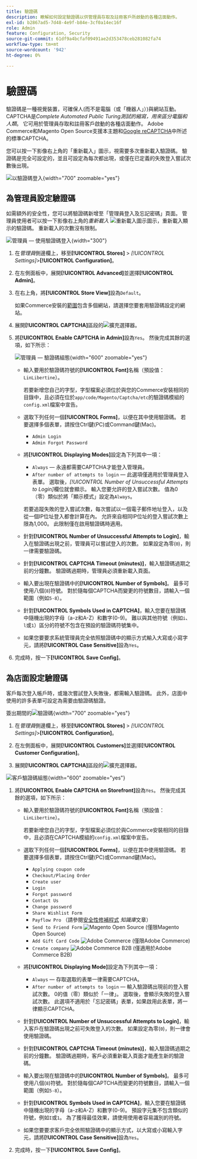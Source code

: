 ```yaml
---
title: 驗證碼
description: 瞭解如何設定驗證碼以供管理員存取及註冊客戶所啟動的各種店面動作。
exl-id: b2867ad5-7d48-4e9f-b84e-3cf0a14ec16f
role: Admin
feature: Configuration, Security
source-git-commit: 61df9a4bcfaf09491ae2d353478ceb281082fa74
workflow-type: tm+mt
source-wordcount: '942'
ht-degree: 0%

---
```


# 驗證碼

驗證碼是一種視覺裝置，可確保人(而不是電腦（或「機器人」）)與網站互動。 CAPTCHA是&#x200B;_Complete Automated Public Turing測試的縮寫，用來區分電腦和人類_。 它可用於管理員存取和註冊客戶啟動的各種店面動作。 Adobe Commerce和Magento Open Source支援本主題和[Google reCAPTCHA](security-google-recaptcha.md)中所述的標準CAPTCHA。

您可以按一下影像右上角的「重新載入」圖示，視需要多次重新載入驗證碼。 驗證碼是完全可設定的，並且可設定為每次都出現，或僅在已定義的失敗登入嘗試次數後出現。

![以驗證碼登入](./assets/customer-account-login-captcha.png){width="700" zoomable="yes"}

## 為管理員設定驗證碼

如需額外的安全性，您可以將驗證碼新增至「管理員登入及忘記密碼」頁面。 管理員使用者可以按一下影像右上角的&#x200B;_重新載入_ ![重新載入圖示](./assets/CAPTCHA-icon-reload.png)圖示，重新載入顯示的驗證碼。 重新載入的次數沒有限制。

![管理員 — 使用驗證碼登入](./assets/security-captcha-admin.png){width="300"}

1. 在&#x200B;_管理員_&#x200B;側邊欄上，移至&#x200B;**[!UICONTROL Stores]** > _[!UICONTROL Settings]_>**[!UICONTROL Configuration]**。

1. 在左側面板中，展開&#x200B;**[!UICONTROL Advanced]**&#x200B;並選擇&#x200B;**[!UICONTROL Admin]**。

1. 在右上角，將&#x200B;**[!UICONTROL Store View]**&#x200B;設為`Default`。

   如果Commerce安裝的[範圍](../getting-started/websites-stores-views.md#scope-settings)包含多個網站，請選擇您要套用驗證碼設定的網站。

1. 展開&#x200B;**[!UICONTROL CAPTCHA]**&#x200B;區段的![擴充選擇器](../assets/icon-display-expand.png)。

1. 將&#x200B;**[!UICONTROL Enable CAPTCHA in Admin]**&#x200B;設為`Yes`。 然後完成其餘的選項，如下所示：

   ![管理員 — 驗證碼組態](../configuration-reference/advanced/assets/admin-captcha.png){width="600" zoomable="yes"}

   - 輸入要用於驗證碼符號的&#x200B;**[!UICONTROL Font]**&#x200B;名稱（預設值： `LinLibertine`）。

     若要新增您自己的字型，字型檔案必須位於與您的Commerce安裝相同的目錄中，且必須在位於`app/code/Magento/Captcha/etc`的驗證碼模組的`config.xml`檔案中宣告。

   - 選取下列任何一個&#x200B;**[!UICONTROL Forms]**，以便在其中使用驗證碼。 若要選擇多個表單，請按住Ctrl鍵(PC)或Command鍵(Mac)。

      - `Admin Login`
      - `Admin Forgot Password`

   - 將&#x200B;**[!UICONTROL Displaying Modes]**&#x200B;設定為下列其中一項：

      - `Always` — 永遠都需要CAPTCHA才能登入管理員。
      - `After number of attempts to login` — 此選項僅適用於管理員登入表單。 選取後，_[!UICONTROL Number of Unsuccessful Attempts to Login]_&#x200B;欄位就會顯示。 輸入您要允許的登入嘗試次數。 值為0 （零）類似於將「顯示模式」設定為`Always`。

     若要追蹤失敗的登入嘗試次數，每次嘗試以一個電子郵件地址登入，以及從一個IP位址登入都會計算在內。 允許來自相同IP位址的登入嘗試次數上限為1,000。 此限制僅在啟用驗證碼時適用。

   - 針對&#x200B;**[!UICONTROL Number of Unsuccessful Attempts to Login]**，輸入在驗證碼出現之前，管理員可以嘗試登入的次數。 如果設定為零(`0`)，則一律需要驗證碼。

   - 針對&#x200B;**[!UICONTROL CAPTCHA Timeout (minutes)]**，輸入驗證碼過期之前的分鐘數。 驗證碼過期時，管理員必須重新載入頁面。

   - 輸入要出現在驗證碼中的&#x200B;**[!UICONTROL Number of Symbols]**。 最多可使用八個(`8`)符號。 對於隨每個CAPTCHA而變更的符號數目，請輸入一個範圍（例如`5-8`）。

   - 針對&#x200B;**[!UICONTROL Symbols Used in CAPTCHA]**，輸入您要在驗證碼中隨機出現的字母（a-z和A-Z）和數字(0-9)。 難以與其他符號（例如`i`、`l`或`1`）區分的符號不包含在預設的驗證碼符號集中。

   - 如果您要要求系統管理員完全依照驗證碼中的顯示方式輸入大寫或小寫字元，請將&#x200B;**[!UICONTROL Case Sensitive]**&#x200B;設為`Yes`。

1. 完成時，按一下&#x200B;**[!UICONTROL Save Config]**。

## 為店面設定驗證碼

客戶每次登入帳戶時，或幾次嘗試登入失敗後，都需輸入驗證碼。 此外，店面中使用的許多表單可設定為需要由驗證碼驗證。

簽出期間的![驗證碼](./assets/storefront-checkout-payment-captcha.png){width="700" zoomable="yes"}

1. 在&#x200B;_管理員_&#x200B;側邊欄上，移至&#x200B;**[!UICONTROL Stores]** > _[!UICONTROL Settings]_>**[!UICONTROL Configuration]**。

1. 在左側面板中，展開&#x200B;**[!UICONTROL Customers]**&#x200B;並選擇&#x200B;**[!UICONTROL Customer Configuration]**。

1. 展開&#x200B;**[!UICONTROL CAPTCHA]**&#x200B;區段的![擴充選擇器](../assets/icon-display-expand.png)。

![客戶驗證碼組態](../configuration-reference/customers/assets/customer-configuration-captcha.png){width="600" zoomable="yes"}

1. 將&#x200B;**[!UICONTROL Enable CAPTCHA on Storefront]**&#x200B;設為`Yes`。 然後完成其餘的選項，如下所示：

   - 輸入要用於驗證碼符號的&#x200B;**[!UICONTROL Font]**&#x200B;名稱（預設值： `LinLibertine`）。

     若要新增您自己的字型，字型檔案必須位於與Commerce安裝相同的目錄中，且必須在CAPTCHA模組的`config.xml`檔案中宣告。

   - 選取下列任何一個&#x200B;**[!UICONTROL Forms]**，以便在其中使用驗證碼。 若要選擇多個表單，請按住Ctrl鍵(PC)或Command鍵(Mac)。

      - `Applying coupon code`
      - `Checkout/Placing Order`
      - `Create user`
      - `Login`
      - `Forgot password`
      - `Contact Us`
      - `Change password`
      - `Share Wishlist Form`
      - `Payflow Pro` （請參閱[安全性修補程式](https://experienceleague.adobe.com/docs/commerce-knowledge-base/kb/troubleshooting/payments/paypal-payflow-pro-active-carding-activity.html) _知識庫_&#x200B;文章）
      - `Send to Friend Form` ![Magento Open Source](../assets/open-source.svg) (僅限Magento Open Source)
      - `Add Gift Card Code` ![Adobe Commerce](../assets/adobe-logo.svg) (僅限Adobe Commerce)
      - `Create company` ![Adobe Commerce B2B](../assets/b2b.svg) (僅適用於Adobe Commerce B2B)

   - 將&#x200B;**[!UICONTROL Displaying Mode]**&#x200B;設定為下列其中一項：

      - `Always` — 存取選取的表單一律需要CAPTCHA。
      - `After number of attempts to login` — 輸入驗證碼出現前的登入嘗試次數。 0的值（零）類似於「一律」。 選取後，會顯示失敗的登入嘗試次數。 此選項不適用於「忘記密碼」表單，如果啟用此表單，將一律顯示CAPTCHA。

   - 針對&#x200B;**[!UICONTROL Number of Unsuccessful Attempts to Login]**，輸入客戶在驗證碼出現之前可失敗登入的次數。 如果設定為零(`0`)，則一律會使用驗證碼。

   - 針對&#x200B;**[!UICONTROL CAPTCHA Timeout (minutes)]**，輸入驗證碼過期之前的分鐘數。 驗證碼過期時，客戶必須重新載入頁面才能產生新的驗證碼。

   - 輸入要出現在驗證碼中的&#x200B;**[!UICONTROL Number of Symbols]**。 最多可使用八個(`8`)符號。 對於隨每個CAPTCHA而變更的符號數目，請輸入一個範圍（例如`5-8`）。

   - 針對&#x200B;**[!UICONTROL Symbols Used in CAPTCHA]**，輸入您要在驗證碼中隨機出現的字母（a-z和A-Z）和數字(0-9)。 預設字元集不包含類似的符號，例如`I`或`1`。 為了獲得最佳效果，請使用使用者容易識別的符號。

   - 如果您要要求客戶完全依照驗證碼中的顯示方式，以大寫或小寫輸入字元，請將&#x200B;**[!UICONTROL Case Sensitive]**&#x200B;設為`Yes`。

1. 完成時，按一下&#x200B;**[!UICONTROL Save Config]**。

